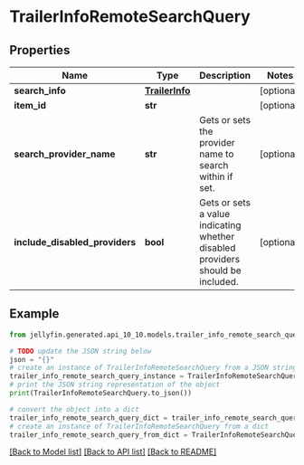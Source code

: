 # TrailerInfoRemoteSearchQuery


## Properties

Name | Type | Description | Notes
------------ | ------------- | ------------- | -------------
**search_info** | [**TrailerInfo**](TrailerInfo.md) |  | [optional] 
**item_id** | **str** |  | [optional] 
**search_provider_name** | **str** | Gets or sets the provider name to search within if set. | [optional] 
**include_disabled_providers** | **bool** | Gets or sets a value indicating whether disabled providers should be included. | [optional] 

## Example

```python
from jellyfin.generated.api_10_10.models.trailer_info_remote_search_query import TrailerInfoRemoteSearchQuery

# TODO update the JSON string below
json = "{}"
# create an instance of TrailerInfoRemoteSearchQuery from a JSON string
trailer_info_remote_search_query_instance = TrailerInfoRemoteSearchQuery.from_json(json)
# print the JSON string representation of the object
print(TrailerInfoRemoteSearchQuery.to_json())

# convert the object into a dict
trailer_info_remote_search_query_dict = trailer_info_remote_search_query_instance.to_dict()
# create an instance of TrailerInfoRemoteSearchQuery from a dict
trailer_info_remote_search_query_from_dict = TrailerInfoRemoteSearchQuery.from_dict(trailer_info_remote_search_query_dict)
```
[[Back to Model list]](../README.md#documentation-for-models) [[Back to API list]](../README.md#documentation-for-api-endpoints) [[Back to README]](../README.md)


